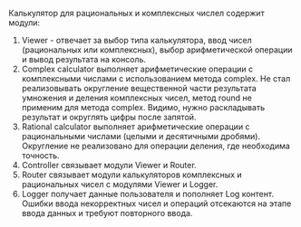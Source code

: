 Калькулятор для рациональных и комплексных числел содержит модули:
1. Viewer - отвечает за выбор типа калькулятора, ввод чисел (рациональных или комплексных), выбор арифметической операции и вывод результата на консоль.
2. Complex calculator выполняет арифметические операции с комплексными числами с использованием метода complex. Не стал реализовывать округление вещественной части результата умножения и деления комплексных чисел, метод round не применим для метода complex. Видимо, нужно раскладывать результат и округлять цифры после запятой.
3. Rational calculator выполняет арифметические операции с рациональными числами (целыми и десятичными дробями). Округление не реализовано для операции деления, где необходима точность.
4. Controller связывает модули Viewer и Router.
5. Router связывает модули калькуляторов комплексных и рациональных чисел с модулями Viewer и Logger.
6. Logger получает данные пользователя и пополняет Log контент. Ошибки ввода некорректных чисел и операций отсекаются на этапе ввода данных и требуют повторного ввода.
